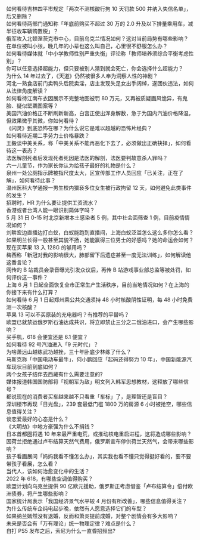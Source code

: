 如何看待吉林四平市规定「两次不测核酸行拘 10 天罚款 500 并纳入失信名单」，后又删除？  
如何看待两部门通知称「年底前购买不超过 30 万的 2.0 升及以下排量乘用车，减半征收车辆购置税」？  
俄军攻入北顿涅茨克市中心，目前乌克兰情况如何？这对当前局势有哪些影响？  
在单位被叫小张，晚几年的小辈也这么叫自己，心里很不舒服怎么办？  
如何看待媒体就「中小学教师性别严重失衡」评论称「教师培养须综合平衡考虑性别」？  
你可以任意选择超能力，但只要被别人猜到就会死亡，你会选择什么超能力？  
为什么 14 年过去了，《天道》仍然被很多人奉为洞察人性的神剧？  
河北一熟食店前门卖鸭头后院卖淫，店主发现失足女出手阔绰，遂团伙违法，如何从法律角度解读？  
如何看待江南布衣因展示不完整地图被罚 80 万元，又再被质疑画风诡异，有鬼脸、疑似罂粟图案等？  
美国汽油价格正不断刷新新高，白宫正使出浑身解数，急于为国内汽油价格降温，但效果微乎其微，你如何看待？  
《闪灵》到底恐怖在哪？为什么说它是难以超越的恐怖片经典？  
如何看待近期二手劳力士价格暴跌？  
王毅谈中美关系，称「中美关系不能再恶化下去了，必须做出正确抉择」，如何看待这一表态？  
法医解剖死者后发现死者死因是法医的解剖，法医要判故意杀人罪吗？  
六一儿童节，作为家长你认为给孩子最好的礼物是什么？  
泉州一处公厕指示牌被指尺度太大，区宣传部工作人员回应「已关注，正在了解」，如何看待此事？  
温州医科大学通报一男生校内猥亵多位女生被行政拘留 12 天，如何避免此类事件的发生？  
招聘时，HR 为什么要让提供工资流水？  
香港或者台湾人能一眼识别简体字吗？  
5 月 31 日 0-15 时北京新增本土感染者 5 例，其中社会面筛查 1 例，目前疫情情况如何？  
刘畊宏边直播边打白蚁，白蚁能跑到直播间，上海白蚁泛滥怎么这么多你怎么看？  
如果明兰长得一般甚至其貌不扬，她能赢得三位男士的好感吗？她的命运会如何？  
现在买苹果 13 入 128G 的够用吗？  
梅西称「新冠对我的影响很大，肺部留下后遗症甚至一度无法训练」，如何解读他这番言论？  
网传的 B 站裁员会录音曝光引发众议后，再传 B 站游戏事业部总监等被处罚，如何评价这一事件？  
上海 6 月 1 日起全面恢复全市正常生产生活秩序，目前当地情况如何？在上海的你接下来有什么打算？  
如何看待 6 月 1 日起郑州乘公共交通须持 48 小时核酸阴性证明，每 48 小时免费测一次核酸？  
苹果 13 可以不买原装的充电器吗？有推荐的平替吗？  
欧盟已就禁运俄罗斯石油达成共识，将立即禁止三分之二俄油进口，会产生哪些影响？  
买手机，618 会便宜还是 6.1 便宜？  
如何看待 92 号汽油进入「9 元时代」？  
为啥萧远山越练武功越挫，三十年卧底少林练了什么？  
马斯克称「中国电动车最牛」，何小鹏回应「起码还得努力 10 年」，中国新能源汽车现状目前到底如何？  
两个女孩子结伴去西藏有什么需要注意的?  
媒体报道韩国国防部将「视朝军为敌」明文列入韩军思想教材，这释放了哪些信号？  
都说现在的消费者买车越来越不只看重「车标」了，是理智还是盲目？  
深圳楼市再现「日光盘」，239 套最低门槛 1800 万的房源 6 小时被抢空，哪些信息值得关注？  
谈恋爱最好的心态是什么？  
《大明劫》中地方豪强为什么不捐钱？  
日本首都圈将遇 10 年来最严重电荒，或推动核电重启进程，这将造成哪些影响？  
因荷兰拒绝通过卢布结算天然气费用，俄罗斯宣布停供荷兰天然气，会带来哪些影响？  
孩子看画展问「妈妈我看不懂怎么办」，其实我也看不懂只觉得挺好看的，要不要带孩子看展，怎么看？  
当代人，该如何治愈变化中的生活？  
2022 年 618，有哪些空调值得购买？  
欧盟计划向乌克兰提供 90 亿欧元援助，俄罗斯正考虑借鉴「卢布结算令」偿付欧洲债券，将产生哪些影响？  
国家统计局表示「我国经济景气水平较 4 月份有所改善」，哪些信息值得关注？  
为什么传统车企纯电起步晚，依然有人愿意选择它们的车型？  
如果纳兰嫣然没有退婚，反而和萧炎提前成婚，对整个剧情会有多大影响？  
未来是否会有「万有理论」统一物理定律？难点是什么？  
自打 PS5 发布之后，索尼为什么一直昏招频出?  
